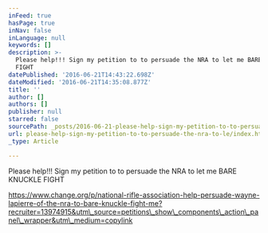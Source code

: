 ```yaml
---
inFeed: true
hasPage: true
inNav: false
inLanguage: null
keywords: []
description: >-
  Please help!!! Sign my petition to to persuade the NRA to let me BARE KNUCKLE
  FIGHT 
datePublished: '2016-06-21T14:43:22.698Z'
dateModified: '2016-06-21T14:35:08.877Z'
title: ''
author: []
authors: []
publisher: null
starred: false
sourcePath: _posts/2016-06-21-please-help-sign-my-petition-to-to-persuade-the-nra-to-le.md
url: please-help-sign-my-petition-to-to-persuade-the-nra-to-le/index.html
_type: Article

---
```

Please help!!! Sign my petition to to persuade the NRA to let me BARE KNUCKLE FIGHT 

https://www.change.org/p/national-rifle-association-help-persuade-wayne-lapierre-of-the-nra-to-bare-knuckle-fight-me?recruiter=13974915&utm\_source=petitions\_show\_components\_action\_panel\_wrapper&utm\_medium=copylink